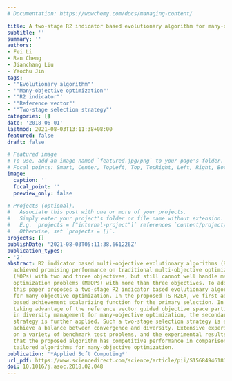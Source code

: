 ```yaml
---
# Documentation: https://wowchemy.com/docs/managing-content/

title: A two-stage R2 indicator based evolutionary algorithm for many-objective optimization
subtitle: ''
summary: ''
authors:
- Fei Li
- Ran Cheng
- Jianchang Liu
- Yaochu Jin
tags:
- '"Evolutionary algorithm"'
- '"Many-objective optimization"'
- '"R2 indicator"'
- '"Reference vector"'
- '"Two-stage selection strategy"'
categories: []
date: '2018-06-01'
lastmod: 2021-08-03T13:11:38+08:00
featured: false
draft: false

# Featured image
# To use, add an image named `featured.jpg/png` to your page's folder.
# Focal points: Smart, Center, TopLeft, Top, TopRight, Left, Right, BottomLeft, Bottom, BottomRight.
image:
  caption: ''
  focal_point: ''
  preview_only: false

# Projects (optional).
#   Associate this post with one or more of your projects.
#   Simply enter your project's folder or file name without extension.
#   E.g. `projects = ["internal-project"]` references `content/project/deep-learning/index.md`.
#   Otherwise, set `projects = []`.
projects: []
publishDate: '2021-08-03T05:11:38.661226Z'
publication_types:
- '2'
abstract: R2 indicator based multi-objective evolutionary algorithms (R2-MOEAs) have
  achieved promising performance on traditional multi-objective optimization problems
  (MOPs) with two and three objectives, but still cannot well handle many-objective
  optimization problems (MaOPs) with more than three objectives. To address this issue,
  this paper proposes a two-stage R2 indicator based evolutionary algorithm (TS-R2EA)
  for many-objective optimization. In the proposed TS-R2EA, we first adopt an R2 indicator
  based achievement scalarizing function for the primary selection. In addition, by
  taking advantage of the reference vector guided objective space partition approach
  in diversity management for many-objective optimization, the secondary selection
  strategy is further applied. Such a two-stage selection strategy is expected to
  achieve a balance between convergence and diversity. Extensive experiments are conducted
  on a variety of benchmark test problems, and the experimental results demonstrate
  that the proposed algorithm has competitive performance in comparison with several
  tailored algorithms for many-objective optimization.
publication: '*Applied Soft Computing*'
url_pdf: https://www.sciencedirect.com/science/article/pii/S1568494618301078
doi: 10.1016/j.asoc.2018.02.048
---
```

